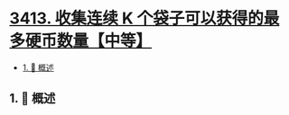 # [3413. 收集连续 K 个袋子可以获得的最多硬币数量【中等】](https://github.com/tnotesjs/TNotes.leetcode/tree/main/notes/3413.%20%E6%94%B6%E9%9B%86%E8%BF%9E%E7%BB%AD%20K%20%E4%B8%AA%E8%A2%8B%E5%AD%90%E5%8F%AF%E4%BB%A5%E8%8E%B7%E5%BE%97%E7%9A%84%E6%9C%80%E5%A4%9A%E7%A1%AC%E5%B8%81%E6%95%B0%E9%87%8F%E3%80%90%E4%B8%AD%E7%AD%89%E3%80%91)

<!-- region:toc -->

- [1. 📝 概述](#1--概述)

<!-- endregion:toc -->

## 1. 📝 概述
